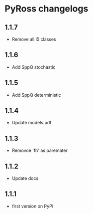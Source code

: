 # PyRoss changelogs

## 1.1.7 
* Remove all I5 classes

## 1.1.6 
* Add SppQ stochastic

## 1.1.5 
* Add SppQ deterministic 

## 1.1.4 
* Update models.pdf

## 1.1.3 
* Removoe 'fh' as paremater 

## 1.1.2 
* Update docs

## 1.1.1 
* first version on PyPI
